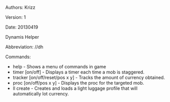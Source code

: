 Authors: Krizz

Version: 1

Date: 20130419

Dynamis Helper

Abbreviation: //dh

Commands:
* help - Shows a menu of commands in game
* timer [on/off] - Displays a timer each time a mob is staggered.
* tracker [on/off/reset/pos x y] - Tracks the amount of currency obtained.
* proc [on/off/pos x y] - Displays the proc for the targeted mob.
* ll create - Creates and loads a light luggage profile that will automatically lot currency.
